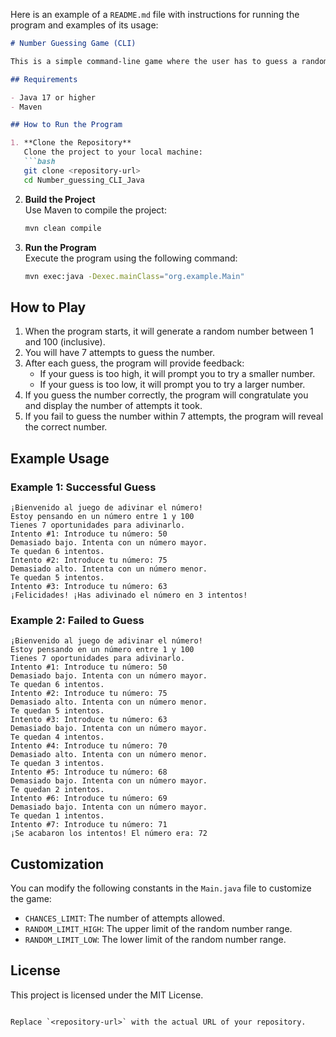 Here is an example of a `README.md` file with instructions for running the program and examples of its usage:

```markdown
# Number Guessing Game (CLI)

This is a simple command-line game where the user has to guess a randomly generated number within a limited number of attempts.

## Requirements

- Java 17 or higher
- Maven

## How to Run the Program

1. **Clone the Repository**  
   Clone the project to your local machine:
   ```bash
   git clone <repository-url>
   cd Number_guessing_CLI_Java
   ```

2. **Build the Project**  
   Use Maven to compile the project:
   ```bash
   mvn clean compile
   ```

3. **Run the Program**  
   Execute the program using the following command:
   ```bash
   mvn exec:java -Dexec.mainClass="org.example.Main"
   ```

## How to Play

1. When the program starts, it will generate a random number between 1 and 100 (inclusive).
2. You will have 7 attempts to guess the number.
3. After each guess, the program will provide feedback:
    - If your guess is too high, it will prompt you to try a smaller number.
    - If your guess is too low, it will prompt you to try a larger number.
4. If you guess the number correctly, the program will congratulate you and display the number of attempts it took.
5. If you fail to guess the number within 7 attempts, the program will reveal the correct number.

## Example Usage

### Example 1: Successful Guess
```
¡Bienvenido al juego de adivinar el número!
Estoy pensando en un número entre 1 y 100
Tienes 7 oportunidades para adivinarlo.
Intento #1: Introduce tu número: 50
Demasiado bajo. Intenta con un número mayor.
Te quedan 6 intentos.
Intento #2: Introduce tu número: 75
Demasiado alto. Intenta con un número menor.
Te quedan 5 intentos.
Intento #3: Introduce tu número: 63
¡Felicidades! ¡Has adivinado el número en 3 intentos!
```

### Example 2: Failed to Guess
```
¡Bienvenido al juego de adivinar el número!
Estoy pensando en un número entre 1 y 100
Tienes 7 oportunidades para adivinarlo.
Intento #1: Introduce tu número: 50
Demasiado bajo. Intenta con un número mayor.
Te quedan 6 intentos.
Intento #2: Introduce tu número: 75
Demasiado alto. Intenta con un número menor.
Te quedan 5 intentos.
Intento #3: Introduce tu número: 63
Demasiado bajo. Intenta con un número mayor.
Te quedan 4 intentos.
Intento #4: Introduce tu número: 70
Demasiado alto. Intenta con un número menor.
Te quedan 3 intentos.
Intento #5: Introduce tu número: 68
Demasiado bajo. Intenta con un número mayor.
Te quedan 2 intentos.
Intento #6: Introduce tu número: 69
Demasiado bajo. Intenta con un número mayor.
Te quedan 1 intentos.
Intento #7: Introduce tu número: 71
¡Se acabaron los intentos! El número era: 72
```

## Customization

You can modify the following constants in the `Main.java` file to customize the game:
- `CHANCES_LIMIT`: The number of attempts allowed.
- `RANDOM_LIMIT_HIGH`: The upper limit of the random number range.
- `RANDOM_LIMIT_LOW`: The lower limit of the random number range.

## License

This project is licensed under the MIT License.
```

Replace `<repository-url>` with the actual URL of your repository.

